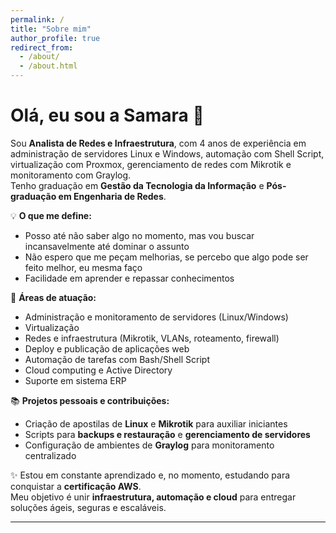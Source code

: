 ```yaml
---
permalink: /
title: "Sobre mim"
author_profile: true
redirect_from: 
  - /about/
  - /about.html
---
```


# Olá, eu sou a Samara 👋

Sou **Analista de Redes e Infraestrutura**, com 4 anos de experiência em administração de servidores Linux e Windows, automação com Shell Script, virtualização com Proxmox, gerenciamento de redes com Mikrotik e monitoramento com Graylog.  
Tenho graduação em **Gestão da Tecnologia da Informação** e **Pós-graduação em Engenharia de Redes**.

💡 **O que me define:**  
- Posso até não saber algo no momento, mas vou buscar incansavelmente até dominar o assunto  
- Não espero que me peçam melhorias, se percebo que algo pode ser feito melhor, eu mesma faço  
- Facilidade em aprender e repassar conhecimentos

🚀 **Áreas de atuação:**  
- Administração e monitoramento de servidores (Linux/Windows)  
- Virtualização
- Redes e infraestrutura (Mikrotik, VLANs, roteamento, firewall)  
- Deploy e publicação de aplicações web  
- Automação de tarefas com Bash/Shell Script  
- Cloud computing e Active Directory  
- Suporte em sistema ERP

📚 **Projetos pessoais e contribuições:**  
- Criação de apostilas de **Linux** e **Mikrotik** para auxiliar iniciantes  
- Scripts para **backups e restauração** e **gerenciamento de servidores**  
- Configuração de ambientes de **Graylog** para monitoramento centralizado  

✨ Estou em constante aprendizado e, no momento, estudando para conquistar a **certificação AWS**.  
Meu objetivo é unir **infraestrutura, automação e cloud** para entregar soluções ágeis, seguras e escaláveis.

---

